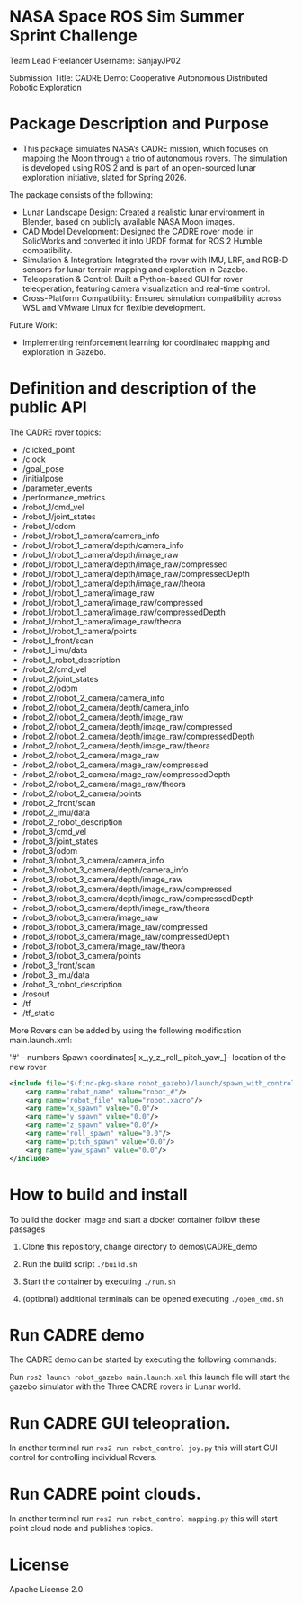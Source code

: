 # NASA Space ROS Sim Summer Sprint Challenge

Team Lead Freelancer Username: SanjayJP02

Submission Title: CADRE Demo: Cooperative Autonomous Distributed Robotic Exploration

# Package Description and Purpose

- This package simulates NASA’s CADRE mission, which focuses on mapping the Moon through a trio of autonomous rovers. The simulation is developed using ROS 2 and is part of an open-sourced lunar exploration initiative, slated for Spring 2026.


The package consists of the following:

- Lunar Landscape Design: Created a realistic lunar environment in Blender, based on publicly available NASA Moon images.
- CAD Model Development: Designed the CADRE rover model in SolidWorks and converted it into URDF format for ROS 2 Humble compatibility.
- Simulation & Integration: Integrated the rover with IMU, LRF, and RGB-D sensors for lunar terrain mapping and exploration in Gazebo.
- Teleoperation & Control: Built a Python-based GUI for rover teleoperation, featuring camera visualization and real-time control.
- Cross-Platform Compatibility: Ensured simulation compatibility across WSL and VMware Linux for flexible development.

Future Work:

- Implementing reinforcement learning for coordinated mapping and exploration in Gazebo.

# Definition and description of the public API


The CADRE rover topics:
- /clicked_point
- /clock
- /goal_pose
- /initialpose
- /parameter_events
- /performance_metrics
- /robot_1/cmd_vel
- /robot_1/joint_states
- /robot_1/odom
- /robot_1/robot_1_camera/camera_info
- /robot_1/robot_1_camera/depth/camera_info
- /robot_1/robot_1_camera/depth/image_raw
- /robot_1/robot_1_camera/depth/image_raw/compressed
- /robot_1/robot_1_camera/depth/image_raw/compressedDepth
- /robot_1/robot_1_camera/depth/image_raw/theora
- /robot_1/robot_1_camera/image_raw
- /robot_1/robot_1_camera/image_raw/compressed
- /robot_1/robot_1_camera/image_raw/compressedDepth
- /robot_1/robot_1_camera/image_raw/theora
- /robot_1/robot_1_camera/points
- /robot_1_front/scan
- /robot_1_imu/data
- /robot_1_robot_description
- /robot_2/cmd_vel
- /robot_2/joint_states
- /robot_2/odom
- /robot_2/robot_2_camera/camera_info
- /robot_2/robot_2_camera/depth/camera_info
- /robot_2/robot_2_camera/depth/image_raw
- /robot_2/robot_2_camera/depth/image_raw/compressed
- /robot_2/robot_2_camera/depth/image_raw/compressedDepth
- /robot_2/robot_2_camera/depth/image_raw/theora
- /robot_2/robot_2_camera/image_raw
- /robot_2/robot_2_camera/image_raw/compressed
- /robot_2/robot_2_camera/image_raw/compressedDepth
- /robot_2/robot_2_camera/image_raw/theora
- /robot_2/robot_2_camera/points
- /robot_2_front/scan
- /robot_2_imu/data
- /robot_2_robot_description
- /robot_3/cmd_vel
- /robot_3/joint_states
- /robot_3/odom
- /robot_3/robot_3_camera/camera_info
- /robot_3/robot_3_camera/depth/camera_info
- /robot_3/robot_3_camera/depth/image_raw
- /robot_3/robot_3_camera/depth/image_raw/compressed
- /robot_3/robot_3_camera/depth/image_raw/compressedDepth
- /robot_3/robot_3_camera/depth/image_raw/theora
- /robot_3/robot_3_camera/image_raw
- /robot_3/robot_3_camera/image_raw/compressed
- /robot_3/robot_3_camera/image_raw/compressedDepth
- /robot_3/robot_3_camera/image_raw/theora
- /robot_3/robot_3_camera/points
- /robot_3_front/scan
- /robot_3_imu/data
- /robot_3_robot_description
- /rosout
- /tf
- /tf_static


More Rovers can be added by using the following modification main.launch.xml:

'#' - numbers
Spawn coordinates[ x_,y_z_,roll_,pitch_yaw_]- location of the new rover

```xml
<include file="$(find-pkg-share robot_gazebo)/launch/spawn_with_control.launch.xml">
    <arg name="robot_name" value="robot_#"/>
    <arg name="robot_file" value="robot.xacro"/>
    <arg name="x_spawn" value="0.0"/>
    <arg name="y_spawn" value="0.0"/>
    <arg name="z_spawn" value="0.0"/>
    <arg name="roll_spawn" value="0.0"/>
    <arg name="pitch_spawn" value="0.0"/>
    <arg name="yaw_spawn" value="0.0"/>
</include>
```

# How to build and install

To build the docker image and start a docker container follow these passages

1. Clone this repository, change directory to demos\CADRE_demo

2. Run the build script ```./build.sh```

3. Start the container by executing ```./run.sh```

4. (optional) additional terminals can be opened executing ```./open_cmd.sh```

# Run CADRE demo

The CADRE demo can be started by executing the following commands:

Run ```ros2 launch robot_gazebo main.launch.xml``` this launch file will start the gazebo simulator with the Three CADRE rovers in Lunar world.


# Run CADRE GUI teleopration.

In another terminal run ```ros2 run robot_control joy.py``` this will start GUI control for controlling individual Rovers.

# Run CADRE point clouds.

In another terminal run ```ros2 run robot_control mapping.py``` this will start point cloud node and publishes topics.



# License

Apache License 2.0

